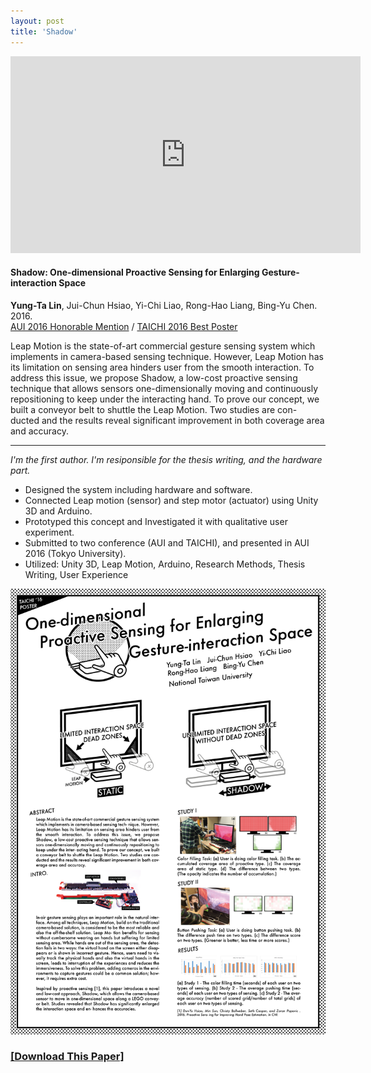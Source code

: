 ```yaml
---
layout: post
title: 'Shadow'
---
```


<iframe width="560" height="315" src="https://www.youtube.com/embed/cZry2HZhY2U" frameborder="0" allow="accelerometer; autoplay; encrypted-media; gyroscope; picture-in-picture" allowfullscreen></iframe>

#### Shadow: One-dimensional Proactive Sensing for Enlarging Gesture-interaction Space

**Yung-Ta Lin**, Jui-Chun Hsiao, Yi-Chi Liao, Rong-Hao Liang, Bing-Yu Chen. 2016. <br>
[AUI 2016 Honorable Mention](https://aui16.wordpress.com) / [TAICHI 2016 Best Poster](http://taichi2016.cs.nthu.edu.tw)

Leap Motion is the state-of-art commercial gesture sensing system which implements in camera-based sensing technique. However, Leap Motion has its limitation on sensing area hinders user from the smooth interaction. To address this issue, we propose Shadow, a low-cost proactive sensing technique that allows sensors one-dimensionally moving and continuously repositioning to keep under the interacting hand. To prove our concept, we built a conveyor belt to shuttle the Leap Motion. Two studies are con- ducted and the results reveal significant improvement in both coverage area and accuracy. 

-----
_I'm the first author. I'm resiponsible for the thesis writing, and the hardware part._

- Designed the system including hardware and software. 
- Connected Leap motion (sensor) and step motor (actuator) using Unity 3D and Arduino. 
- Prototyped this concept and Investigated it with qualitative user experiment. 
- Submitted to two conference (AUI and TAICHI), and presented in AUI 2016 (Tokyo University). 
- Utilized: Unity 3D, Leap Motion, Arduino, Research Methods, Thesis Writing, User Experience


<img src="../assets/img/projects/proj-4/shadow-poster.png">
<h3><a href="https://aui16.files.wordpress.com/2016/05/aui2016_paper_7.pdf">[Download This Paper]</a></h3>